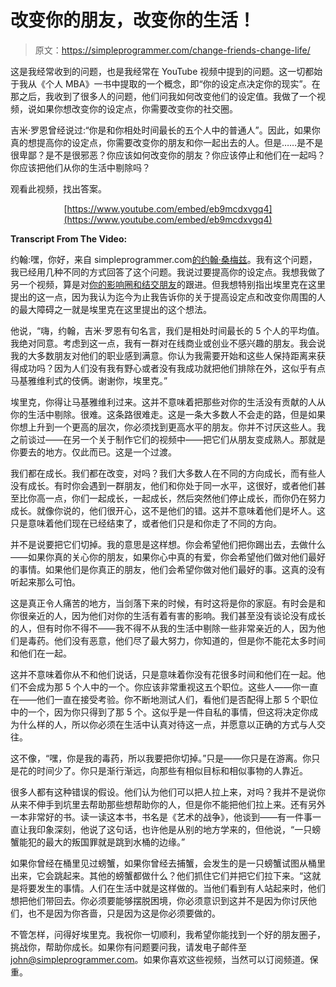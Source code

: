 # 改变你的朋友，改变你的生活！

> 原文：<https://simpleprogrammer.com/change-friends-change-life/>

这是我经常收到的问题，也是我经常在 YouTube 视频中提到的问题。这一切都始于我从《个人 MBA》一书中提取的一个概念，即“你的设定点决定你的现实”。在那之后，我收到了很多人的问题，他们问我如何改变他们的设定值。我做了一个视频，说如果你想改变你的设定点，你需要改变你的社交圈。

吉米·罗恩曾经说过:“你是和你相处时间最长的五个人中的普通人”。因此，如果你真的想提高你的设定点，你需要改变你的朋友和你一起出去的人。但是……是不是很卑鄙？是不是很邪恶？你应该如何改变你的朋友？你应该停止和他们在一起吗？你应该把他们从你的生活中剔除吗？

观看此视频，找出答案。

<center>

[https://www.youtube.com/embed/eb9mcdxvgq4](https://www.youtube.com/embed/eb9mcdxvgq4)

</center>

**Transcript From The Video:**

约翰:嘿，你好，来自 simpleprogrammer.com[的约翰·桑梅兹](https://simpleprogrammer.com)。我有这个问题，我已经用几种不同的方式回答了这个问题。我说过要提高你的设定点。我想我做了另一个视频，算是对[你的影响圈和结交朋友](https://www.youtube.com/watch?v=HYeQhxFqKW8)的跟进。但我想特别指出埃里克在这里提出的这一点，因为我认为迄今为止我告诉你的关于提高设定点和改变你周围的人的最大障碍之一就是埃里克在这里提出的这个想法。

他说，“嗨，约翰，吉米·罗恩有句名言，我们是相处时间最长的 5 个人的平均值。我绝对同意。考虑到这一点，我有一群对在线商业或创业不感兴趣的朋友。我会说我的大多数朋友对他们的职业感到满意。你认为我需要开始和这些人保持距离来获得成功吗？因为人们没有我有野心或者没有我成功就把他们排除在外，这似乎有点马基雅维利式的伎俩。谢谢你，埃里克。”

埃里克，你得让马基雅维利过来。这并不意味着把那些对你的生活没有贡献的人从你的生活中剔除。很难。这条路很难走。这是一条大多数人不会走的路，但是如果你想上升到一个更高的层次，你必须找到更高水平的朋友。你并不讨厌这些人。我之前谈过——在另一个关于制作它们的视频中——把它们从朋友变成熟人。那就是你要去的地方。仅此而已。这是一个过渡。

我们都在成长。我们都在改变，对吗？我们大多数人在不同的方向成长，而有些人没有成长。有时你会遇到一群朋友，他们和你处于同一水平，这很好，或者他们甚至比你高一点，你们一起成长，一起成长，然后突然他们停止成长，而你仍在努力成长。就像你说的，他们很开心，这不是他们的错。这并不意味着他们是坏人。这只是意味着他们现在已经结束了，或者他们只是和你走了不同的方向。

并不是说要把它们切掉。我的意思是这样想。你会希望他们把你踢出去，去做什么——如果你真的关心你的朋友，如果你心中真的有爱，你会希望他们做对他们最好的事情。如果他们是你真正的朋友，他们会希望你做对他们最好的事。这真的没有听起来那么可怕。

这是真正令人痛苦的地方，当剑落下来的时候，有时这将是你的家庭。有时会是和你很亲近的人，因为他们对你的生活有着有害的影响。我们甚至没有谈论没有成长的人，但有时你不得不——我不得不从我的生活中剔除一些非常亲近的人，因为他们是毒药。他们没有恶意，他们尽了最大努力，你知道的，但是你不能花太多时间和他们在一起。

这并不意味着你从不和他们说话，只是意味着你没有花很多时间和他们在一起。他们不会成为那 5 个人中的一个。你应该非常重视这五个职位。这些人——你一直在——他们一直在接受考验。你不断地测试人们，看他们是否配得上那 5 个职位中的一个，因为你只得到了那 5 个。这似乎是一件自私的事情，但这将决定你成为什么样的人，所以你必须在生活中认真对待这一点，并愿意以正确的方式与人交往。

这不像，“嘿，你是我的毒药，所以我要把你切掉。”只是——你只是在游离。你只是花的时间少了。你只是渐行渐远，向那些有相似目标和相似事物的人靠近。

很多人都有这种错误的假设。他们认为他们可以把人拉上来，对吗？我并不是说你从来不伸手到坑里去帮助那些想帮助你的人，但是你不能把他们拉上来。还有另外一本非常好的书。读一读这本书，书名是《艺术的战争》，他谈到——有一件事一直让我印象深刻，他说了这句话，也许他是从别的地方学来的，但他说，“一只螃蟹能犯的最大的叛国罪就是跳到水桶的边缘。”

如果你曾经在桶里见过螃蟹，如果你曾经去捕蟹，会发生的是一只螃蟹试图从桶里出来，它会跳起来。其他的螃蟹都做什么？他们抓住它们并把它们拉下来。“这就是将要发生的事情。人们在生活中就是这样做的。当他们看到有人站起来时，他们想把他们带回去。你必须要能够摆脱困境，你必须意识到这并不是因为你讨厌他们，也不是因为你吝啬，只是因为这是你必须要做的。

不管怎样，问得好埃里克。我祝你一切顺利，我希望你能找到一个好的朋友圈子，挑战你，帮助你成长。如果你有问题要问我，请发电子邮件至[john@simpleprogrammer.com](mailto:john@simpleprogrammer.com)。如果你喜欢这些视频，当然可以订阅频道。保重。